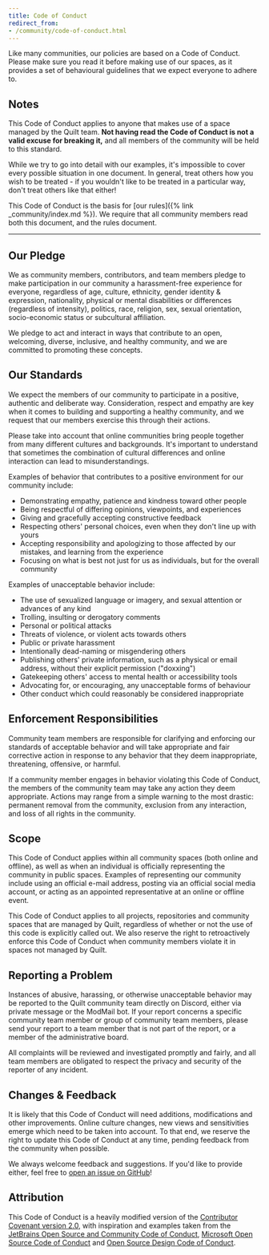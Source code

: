 ```yaml
---
title: Code of Conduct
redirect_from:
- /community/code-of-conduct.html
---
```


Like many communities, our policies are based on a Code of Conduct. Please make sure you read it before making use of
our spaces, as it provides a set of behavioural guidelines that we expect everyone to adhere to.

## Notes

This Code of Conduct applies to anyone that makes use of a space managed by the Quilt team. **Not having read the Code 
of Conduct is not a valid excuse for breaking it,** and all members of the community will be held to this standard.

While we try to go into detail with our examples, it's impossible to cover every possible situation in one document. In
general, treat others how you wish to be treated - if you wouldn't like to be treated in a particular way, don't treat
others like that either!

This Code of Conduct is the basis for [our rules]({% link _community/index.md %}). We require that all community 
members read both this document, and the rules document.

---

## Our Pledge

We as community members, contributors, and team members pledge to make participation in our community a harassment-free
experience for everyone, regardless of age, culture, ethnicity, gender identity & expression, nationality, physical or
mental disabilities or differences (regardless of intensity), politics, race, religion, sex, sexual orientation,
socio-economic status or subcultural affiliation.

We pledge to act and interact in ways that contribute to an open, welcoming, diverse, inclusive, and healthy community,
and we are committed to promoting these concepts.

## Our Standards

We expect the members of our community to participate in a positive, authentic and deliberate way. Consideration,
respect and empathy are key when it comes to building and supporting a healthy community, and we request that our
members exercise this through their actions.

Please take into account that online communities bring people together from many different cultures and backgrounds.
It's important to understand that sometimes the combination of cultural differences and online interaction can lead to
misunderstandings.

Examples of behavior that contributes to a positive environment for our community include:

* Demonstrating empathy, patience and kindness toward other people
* Being respectful of differing opinions, viewpoints, and experiences
* Giving and gracefully accepting constructive feedback
* Respecting others' personal choices, even when they don't line up with yours
* Accepting responsibility and apologizing to those affected by our mistakes, and learning from the experience
* Focusing on what is best not just for us as individuals, but for the overall community

Examples of unacceptable behavior include:

* The use of sexualized language or imagery, and sexual attention or advances of any kind
* Trolling, insulting or derogatory comments 
* Personal or political attacks
* Threats of violence, or violent acts towards others
* Public or private harassment
* Intentionally dead-naming or misgendering others
* Publishing others' private information, such as a physical or email address, without their explicit permission
  ("doxxing")
* Gatekeeping others' access to mental health or accessibility tools
* Advocating for, or encouraging, any unacceptable forms of behaviour
* Other conduct which could reasonably be considered inappropriate

## Enforcement Responsibilities

Community team members are responsible for clarifying and enforcing our standards of acceptable behavior and will take
appropriate and fair corrective action in response to any behavior that they deem inappropriate, threatening, offensive,
or harmful.

If a community member engages in behavior violating this Code of Conduct, the members of the community team may take
any action they deem appropriate. Actions may range from a simple warning to the most drastic: permanent removal from
the community, exclusion from any interaction, and loss of all rights in the community.

## Scope

This Code of Conduct applies within all community spaces (both online and offline), as well as when an individual
is officially representing the community in public spaces. Examples of representing our community include using an
official e-mail address, posting via an official social media account, or acting as an appointed representative at an
online or offline event.

This Code of Conduct applies to all projects, repositories and community spaces that are managed by Quilt, regardless 
of whether or not the use of this code is explicitly called out. We also reserve the right to retroactively enforce 
this Code of Conduct when community members violate it in spaces not managed by Quilt.

## Reporting a Problem

Instances of abusive, harassing, or otherwise unacceptable behavior may be reported to the Quilt community team 
directly on Discord, either via private message or the ModMail bot. If your report concerns a specific community team 
member or group of community team members, please send your report to a team member that is not part of the report, or 
a member of the administrative board.

All complaints will be reviewed and investigated promptly and fairly, and all team members are obligated to respect the
privacy and security of the reporter of any incident.

## Changes & Feedback

It is likely that this Code of Conduct will need additions, modifications and other improvements. Online culture
changes, new views and sensitivities emerge which need to be taken into account. To that end, we reserve the right to
update this Code of Conduct at any time, pending feedback from the community when possible.

We always welcome feedback and suggestions. If you'd like to provide either, feel free to
[open an issue on GitHub](https://github.com/QuiltMC/quiltmc.org/issues)!

## Attribution

This Code of Conduct is a heavily modified version of the
[Contributor Covenant version 2.0](https://www.contributor-covenant.org/version/2/0/code_of_conduct.html), with
inspiration and examples taken from the
[JetBrains Open Source and Community Code of Conduct](https://confluence.jetbrains.com/display/ALL/JetBrains+Open+Source+and+Community+Code+of+Conduct),
[Microsoft Open Source Code of Conduct](https://microsoft.github.io/codeofconduct/) and
[Open Source Design Code of Conduct](https://opensourcedesign.net/code-of-conduct/).
